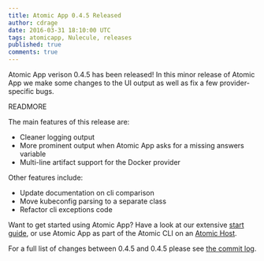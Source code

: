 ```yaml
---
title: Atomic App 0.4.5 Released
author: cdrage
date: 2016-03-31 18:10:00 UTC
tags: atomicapp, Nulecule, releases
published: true
comments: true
---
```

Atomic App verison 0.4.5 has been released! In this minor release of Atomic App we make some changes to the UI output as well as fix a few provider-specific bugs.

READMORE

The main features of this release are:

  - Cleaner logging output
  - More prominent output when Atomic App asks for a missing answers variable
  - Multi-line artifact support for the Docker provider

Other features include:

  - Update documentation on cli comparison
  - Move kubeconfig parsing to a separate class
  - Refactor cli exceptions code

Want to get started using Atomic App? Have a look at our extensive [start guide](https://github.com/projectatomic/atomicapp/blob/master/docs/start_guide.md), or use Atomic App as part of the Atomic CLI on an [Atomic Host](http://www.projectatomic.io/download/).

For a full list of changes between 0.4.5 and 0.4.5 please see [the commit log](https://github.com/projectatomic/atomicapp/commits/0.4.5).
